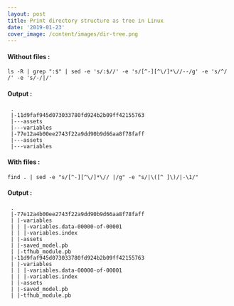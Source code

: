 ```yaml
---
layout: post
title: Print directory structure as tree in Linux
date: '2019-01-23'
cover_image: /content/images/dir-tree.png
---
```


#### Without files : 

    ls -R | grep ":$" | sed -e 's/:$//' -e 's/[^-][^\/]*\//--/g' -e 's/^/ /' -e 's/-/|/'

#### Output : 

     .
     |-11d9faf945d073033780fd924b2b09ff42155763
     |---assets
     |---variables
     |-77e12a4b00ee2743f22a9dd90b9d66aa8f78faff
     |---assets
     |---variables

#### With files :

    find . | sed -e "s/[^-][^\/]*\// |/g" -e "s/|\([^ ]\)/|-\1/"

#### Output : 

     .
     |-77e12a4b00ee2743f22a9dd90b9d66aa8f78faff
     | |-variables
     | | |-variables.data-00000-of-00001
     | | |-variables.index
     | |-assets
     | |-saved_model.pb
     | |-tfhub_module.pb
     |-11d9faf945d073033780fd924b2b09ff42155763
     | |-variables
     | | |-variables.data-00000-of-00001
     | | |-variables.index
     | |-assets
     | |-saved_model.pb
     | |-tfhub_module.pb

